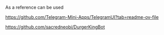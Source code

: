 As a reference can be used 

https://github.com/Telegram-Mini-Apps/TelegramUI?tab=readme-ov-file

https://github.com/sacredneobi/DurgerKingBot
